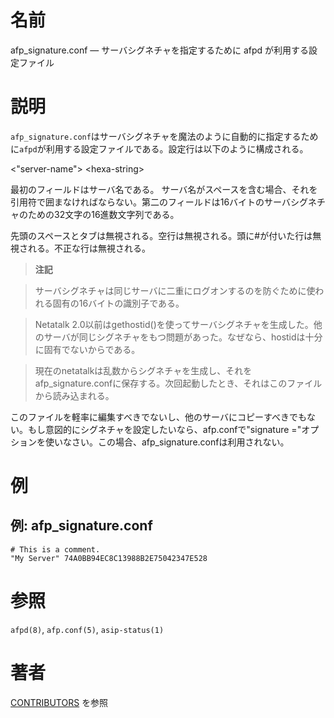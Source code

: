 # 名前

afp_signature.conf — サーバシグネチャを指定するために afpd が利用する設定ファイル

# 説明

`afp_signature.conf`はサーバシグネチャを魔法のように自動的に指定するために`afpd`が利用する設定ファイルである。設定行は以下のように構成される。

\<"server-name"\> \<hexa-string\>

最初のフィールドはサーバ名である。
サーバ名がスペースを含む場合、それを引用符で囲まなければならない。第二のフィールドは16バイトのサーバシグネチャのための32文字の16進数文字列である。

先頭のスペースとタブは無視される。空行は無視される。頭に#が付いた行は無視される。不正な行は無視される。

> **注記**

> サーバシグネチャは同じサーバに二重にログオンするのを防ぐために使われる固有の16バイトの識別子である。

> Netatalk
2.0以前はgethostid()を使ってサーバシグネチャを生成した。他のサーバが同じシグネチャをもつ問題があった。なぜなら、hostidは十分に固有でないからである。

> 現在のnetatalkは乱数からシグネチャを生成し、それをafp_signature.confに保存する。次回起動したとき、それはこのファイルから読み込まれる。

このファイルを軽率に編集すべきでないし、他のサーバにコピーすべきでもない。もし意図的にシグネチャを設定したいなら、afp.confで"signature ="オプションを使いなさい。この場合、afp_signature.confは利用されない。

# 例

## 例: afp_signature.conf

    # This is a comment.
    "My Server" 74A0BB94EC8C13988B2E75042347E528

# 参照

`afpd(8)`, `afp.conf(5)`, `asip-status(1)`

# 著者

[CONTRIBUTORS](https://netatalk.io/contributors) を参照
